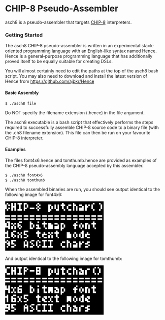 CHIP-8 Pseudo-Assembler
=======================

asch8 is a pseudo-assembler that targets
[CHIP-8](http://en.wikipedia.org/wiki/CHIP-8) interpreters.

### Getting Started ###

The asch8 CHIP-8 pseudo-assembler is written in an experimental stack-oriented
programming language with an English-like syntax named Hence. Hence is a
general-purpose programming language that has additionally proved itself to be
equally suitable for creating DSLs.

You will almost certainly need to edit the paths at the top of the asch8 bash
script. You may also need to download and install the latest version of Hence
from https://github.com/ajbkr/Hence

#### Basic Assembly ####

```
$ ./asch8 file
```

Do NOT specify the filename extension (.hence) in the file argument.

The asch8 executable is a bash script that effectively performs the steps
required to successfully assemble CHIP-8 source code to a binary file (with the
.ch8 filename extension). This file can then be run on your favourite CHIP-8
interpreter.

#### Examples ####

The files font4x6.hence and tomthumb.hence are provided as examples of the
CHIP-8 pseudo-assembly language accepted by this assembler.

```
$ ./asch8 font4x6
$ ./asch8 tomthumb
```

When the assembled binaries are run, you should see output identical to the
following image for font4x6:

![font4x6 output](/font4x6.gif?raw=true "font4x6 output")

And output identical to the following image for tomthumb:

![tomthumb output](/tomthumb.gif?raw=true "tomthumb output")

